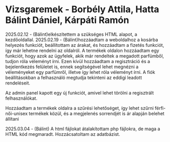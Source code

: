 # Vizsgaremek - Borbély Attila, Hatta Bálint Dániel, Kárpáti Ramón

2025.02.12 - (Bálint)elkészítettem a szükséges HTML alapot, a kezdőoldallal.
2025.02.19 - (Bálint)hozzáadtam a weboldalhoz a kosárba helyezés funkciót, beállítottam az árakat, és hozzáadtam a fizetés funkciót, így már lehetne rendelni az oldalról. A termékek oldalon hozzáadtam egy funkciót, hogy azok 
             az ügyfelek, akik már rendeltek a megadott parfümből, tudjon róla véleményt írni. Ezen kívül hozzáadtam a regisztráció és a bejelentkezés felületet is, ennek segítségével lehet megnézni a véleményeket egy parfümről, illetve így lehet róla véleményt írni. A fiók beállításokban a felhasználó megtudja tekinteni az eddigi leadott rendeléseit. 

Az admin panel kapott egy új funkciót, amivel lehet törölni a regisztrált felhasználókat.

Hozzáadtam a termékek oldalra a szűrési lehetőséget, így lehet szűrni férfi-női-unisex termékek közül, és a megjelenés sorrendjét is ár alapján belehet állítani

2025.03.04 - (Bálint) A html fájlokat átalakítottam php fájlokra, de maga a HTML kód megmaradt. Hozzácsatoltam az adatbázist. 
